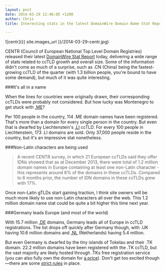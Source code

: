 ```yaml
---
layout: post
date: 2014-03-29 12:46:05 +1200
author: Chris
title: Interesting stats in the latest DomainWire Domain Name Stat Report

---
```


<!-- excerpt -->

![centr]({{ site.images_url }}/2014-03-29-centr.jpg)

CENTR (Council of European National Top Level Domain Registries) released their latest [DomainWire Stat Report](https://centr.org/system/files/share/domainwire_stat_report_2014_1.pdf) today, delivering a wide range of stats related to ccTLD growth and overall size. Some of the information didn't come as much of a surprise, such as .CN (China) being the fastest-growing ccTLD of the quarter (with 1.3 billion people, you're bound to have some demand), but much of it was quite interesting.

<!-- /excerpt -->

###It's all in a name

When the lines for countries were originally drawn, their corresponding ccTLDs were probably not considered. But how lucky was Montenegro to get stuck with [.ME](https://iwantmyname.com/domains/me-montenegrean-domain-name-registration-for-montenegro)?

Per 100 people in the country, 114 .ME domain names have been registered. That's more than a domain for every single person in the country. But even that is dwarfed by Liechtenstein's [.LI](https://iwantmyname.com/domains/li-liechtensteiner-domain-name-registration-for-liechtenstein) ccTLD. For every 100 people in Liechtenstein, 173 .LI domains are sold. Only 37,000 people reside in the country, but it's an impressive stat nonetheless.

###Non-Latin characters are being used

>A recent CENTR survey, in which 21 European ccTLDs said they offer IDNs showed that as at December 2013, there were total of 1.2 million domain names in Europe containing at least one non-Latin character - this represents around 6% of the domains in these ccTLDs. Compared to 6 months prior, the number of IDN domains in these ccTLDs grew with 17%. 

Once non-Latin gTLDs start gaining traction, I think site owners will be much more likely to use non-Latin characters all over the web. This 1.2 million domain name stat could be quite a bit higher this time next year.

###Germany leads Europe (and most of the world)

With 15.7 million [.DE](https://iwantmyname.com/domains/de-german-domain-name-registration-for-germany) domains, Germany leads all of Europe in ccTLD registrations. The list drops off quickly after Germany though, with .UK having 10.6 million domains and [.NL](https://iwantmyname.com/domains/nl-dutch-domain-name-registration-for-netherlands) (Netherlands) having 5.4 million.

But even Germany is dwarfed by the tiny islands of Tokelau and their .TK domain. 22.2 million domains have been registered with the .TK ccTLD, but the vast majority are likely hosted through .TKs free registration service (you can also fully own the domain for [a price](https://iwantmyname.com/domains/tk-tokelauan-domain-name-registration-for-tokelau)). Don't get too excited though—there are some [strict rules](http://www.dot.tk/en/doc_tcfree_v360.pdf) in place. 

